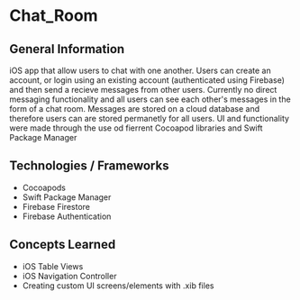 # Chat_Room
## General Information
iOS app that allow users to chat with one another. Users can create an account, or login using an existing account (authenticated using Firebase)
and then send a recieve messages from other users. Currently no direct messaging functionality and all users can see each other's messages
in the form of a chat room. Messages are stored on a cloud database and therefore users can are stored permanetly for all users.
UI and functionality were made through the use od fierrent Cocoapod libraries and Swift Package Manager

## Technologies / Frameworks
- Cocoapods
- Swift Package Manager
- Firebase Firestore
- Firebase Authentication

## Concepts Learned 
- iOS Table Views
- iOS Navigation Controller
- Creating custom UI screens/elements  with .xib files


